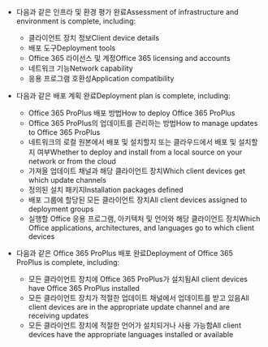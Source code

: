 - <span data-ttu-id="fd364-101">다음과 같은 인프라 및 환경 평가 완료</span><span class="sxs-lookup"><span data-stu-id="fd364-101">Assessment of infrastructure and environment is complete, including:</span></span>

    - <span data-ttu-id="fd364-102">클라이언트 장치 정보</span><span class="sxs-lookup"><span data-stu-id="fd364-102">Client device details</span></span>
    - <span data-ttu-id="fd364-103">배포 도구</span><span class="sxs-lookup"><span data-stu-id="fd364-103">Deployment tools</span></span>
    - <span data-ttu-id="fd364-104">Office 365 라이선스 및 계정</span><span class="sxs-lookup"><span data-stu-id="fd364-104">Office 365 licensing and accounts</span></span>
    - <span data-ttu-id="fd364-105">네트워크 기능</span><span class="sxs-lookup"><span data-stu-id="fd364-105">Network capability</span></span>
    - <span data-ttu-id="fd364-106">응용 프로그램 호환성</span><span class="sxs-lookup"><span data-stu-id="fd364-106">Application compatibility</span></span>

- <span data-ttu-id="fd364-107">다음과 같은 배포 계획 완료</span><span class="sxs-lookup"><span data-stu-id="fd364-107">Deployment plan is complete, including:</span></span>

    - <span data-ttu-id="fd364-108">Office 365 ProPlus 배포 방법</span><span class="sxs-lookup"><span data-stu-id="fd364-108">How to deploy Office 365 ProPlus</span></span>
    - <span data-ttu-id="fd364-109">Office 365 ProPlus의 업데이트를 관리하는 방법</span><span class="sxs-lookup"><span data-stu-id="fd364-109">How to manage updates to Office 365 ProPlus</span></span>
    - <span data-ttu-id="fd364-110">네트워크의 로컬 원본에서 배포 및 설치할지 또는 클라우드에서 배포 및 설치할지 여부</span><span class="sxs-lookup"><span data-stu-id="fd364-110">Whether to deploy and install from a local source on your network or from the cloud</span></span>
    - <span data-ttu-id="fd364-111">가져올 업데이트 채널과 해당 클라이언트 장치</span><span class="sxs-lookup"><span data-stu-id="fd364-111">Which client devices get which update channels</span></span>
    - <span data-ttu-id="fd364-112">정의된 설치 패키지</span><span class="sxs-lookup"><span data-stu-id="fd364-112">Installation packages defined</span></span>
    - <span data-ttu-id="fd364-113">배포 그룹에 할당된 모든 클라이언트 장치</span><span class="sxs-lookup"><span data-stu-id="fd364-113">All client devices assigned to deployment groups</span></span>
    - <span data-ttu-id="fd364-114">실행할 Office 응용 프로그램, 아키텍처 및 언어와 해당 클라이언트 장치</span><span class="sxs-lookup"><span data-stu-id="fd364-114">Which Office applications, architectures, and languages go to which client devices</span></span>

- <span data-ttu-id="fd364-115">다음과 같은 Office 365 ProPlus 배포 완료</span><span class="sxs-lookup"><span data-stu-id="fd364-115">Deployment of Office 365 ProPlus is complete, including:</span></span>

    - <span data-ttu-id="fd364-116">모든 클라이언트 장치에 Office 365 ProPlus가 설치됨</span><span class="sxs-lookup"><span data-stu-id="fd364-116">All client devices have Office 365 ProPlus installed</span></span>
    - <span data-ttu-id="fd364-117">모든 클라이언트 장치가 적절한 업데이트 채널에서 업데이트를 받고 있음</span><span class="sxs-lookup"><span data-stu-id="fd364-117">All client devices are in the appropriate update channel and are receiving updates</span></span>
    - <span data-ttu-id="fd364-118">모든 클라이언트 장치에 적절한 언어가 설치되거나 사용 가능함</span><span class="sxs-lookup"><span data-stu-id="fd364-118">All client devices have the appropriate languages installed or available</span></span>
